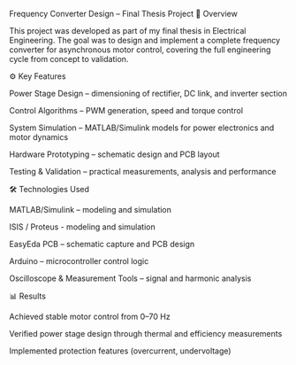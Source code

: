 Frequency Converter Design – Final Thesis Project
📌 Overview

This project was developed as part of my final thesis in Electrical Engineering.
The goal was to design and implement a complete frequency converter for asynchronous motor control, covering the full engineering cycle from concept to validation.

⚙️ Key Features

Power Stage Design – dimensioning of rectifier, DC link, and inverter section

Control Algorithms – PWM generation, speed and torque control

System Simulation – MATLAB/Simulink models for power electronics and motor dynamics

Hardware Prototyping – schematic design and PCB layout

Testing & Validation – practical measurements, analysis and performance

🛠️ Technologies Used

MATLAB/Simulink – modeling and simulation

ISIS / Proteus - modeling and simulation

EasyEda PCB – schematic capture and PCB design

Arduino – microcontroller control logic

Oscilloscope & Measurement Tools – signal and harmonic analysis

📊 Results

Achieved stable motor control from 0–70 Hz

Verified power stage design through thermal and efficiency measurements

Implemented protection features (overcurrent, undervoltage)
